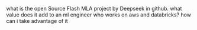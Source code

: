 what is the open Source Flash MLA project by Deepseek in github. what value does it add to an ml engineer who works on aws and databricks? how can i take advantage of it